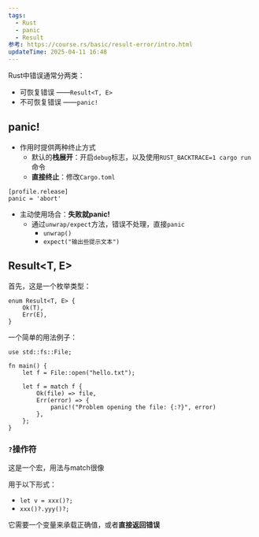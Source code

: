 ```yaml
---
tags:
  - Rust
  - panic
  - Result
参考: https://course.rs/basic/result-error/intro.html
updateTime: 2025-04-11 16:48
---
```

Rust中错误通常分两类：  
- 可恢复错误 ——`Result<T, E>`  
- 不可恢复错误 ——`panic!`   
## panic!  
- 作用时提供两种终止方式  
	- 默认的**栈展开**：开启`debug`标志，以及使用`RUST_BACKTRACE=1 cargo run`命令  
	- **直接终止**：修改`Cargo.toml`  
```
[profile.release]
panic = 'abort'
```

- 主动使用场合：**失败就panic!**  
	- 通过`unwrap/expect`方法，错误不处理，直接`panic`
		- `unwrap()`
		- `expect("输出些提示文本")`  

## Result<T, E>  
首先，这是一个枚举类型：  
```
enum Result<T, E> {
    Ok(T),
    Err(E),
}
```

一个简单的用法例子：  
```
use std::fs::File;

fn main() {
    let f = File::open("hello.txt");

    let f = match f {
        Ok(file) => file,
        Err(error) => {
            panic!("Problem opening the file: {:?}", error)
        },
    };
}
```

### `?`操作符  
这是一个宏，用法与match很像  

用于以下形式：  
- `let v = xxx()?;`  
- `xxx()?.yyy()?;`  

它需要一个变量来承载正确值，或者**直接返回错误**